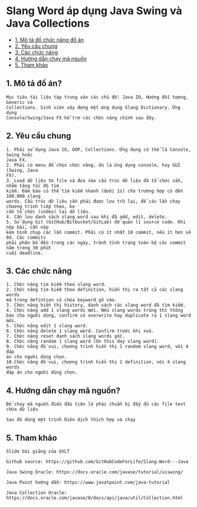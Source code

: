 # Slang Word áp dụng Java Swing và Java Collections

- [1. Mô tả đồ chức năng đồ án](#1-mô-tả-đồ-chức-năng-đồ-án)
- [2. Yêu cầu chung](#3-yêu-cầu-chung)
- [3. Các chức năng](#4-các-chức-năng)
- [4. Hướng dẵn chạy mã nguồn](#2-hướng-dẵn-chạy-mã-nguồn)
- [5. Tham khảo](#5-tham-khảo)

## 1. Mô tả đồ án?

```
Mục tiêu tài liệu tập trung vào các chủ đề: Java IO, Hướng đối tượng, Generic và
Collections. Sinh viên xây dựng một ứng dụng Slang Dictionary. Ứng dụng
Console/Swing/Java FX hỗ trợ các chức năng chính sau đây.
```

## 2. Yêu cầu chung

```
1. Phải sử dụng Java IO, OOP, Collections. Ứng dụng có thể là Console, Swing hoặc
Java FX.
2. Phải có menu để chọn chức năng, dù là ứng dụng console, hay GUI (Swing, Java
FX).
3. Load dữ liệu từ file và đưa vào cấu trúc dữ liệu đã tổ chức sẵn, nhằm tăng tốc độ tìm
kiếm. Đảm bảo có thể tìm kiếm nhanh (dưới 1s) cho trường hợp có đến 100.000 slang
words. Cấu trúc dữ liệu cần phải được lưu trữ lại, để các lần chạy chương trình tiếp theo, ko
cần tổ chức (index) lại dữ liệu.
4. Cần lưu danh sách slang word sau khi đã add, edit, delete.
5. Sử dụng Git (GitHub/Bitbucket/GitLab) để quản lí source code. Khi nộp bài, cần nộp
kèm hình chụp các lần commit. Phải có ít nhất 10 commit, nếu ít hơn sẽ 0d. Các commits
phải phân bố đều trong các ngày, tránh tình trạng toàn bộ các commit nằm trong 30 phút
cuối deadline.
```

## 3. Các chức năng

```
1. Chức năng tìm kiếm theo slang word.
2. Chức năng tìm kiếm theo definition, hiển thị ra tất cả các slang words
mà trong defintion có chứa keyword gõ vào.
3. Chức năng hiển thị history, danh sách các slang word đã tìm kiếm.
4. Chức năng add 1 slang words mới. Nếu slang words trùng thì thông
báo cho người dùng, confirm có overwrite hay duplicate ra 1 slang word
mới.
5. Chức năng edit 1 slang word.
6. Chức năng delete 1 slang word. Confirm trước khi xoá.
7. Chức năng reset danh sách slang words gốc.
8. Chức năng random 1 slang word (On this day slang word).
9. Chức năng đố vui, chương trình hiển thị 1 random slang word, với 4 đáp
án cho người dùng chọn.
10.Chức năng đố vui, chương trình hiển thị 1 definition, với 4 slang words
đáp án cho người dùng chọn.
```

## 4. Hướng dẵn chạy mã nguồn?

```
Để chạy mã nguồn điều đầu tiên là phải chuẩn bị đầy đủ các file text chứa dữ liệu

Sau đó dùng một trình biên dịch thích hợp và chạy
```

## 5. Tham khảo

```
Slide bài giảng của GVLT

Github source: https://github.com/GitHubCodeForLife/Slang-Word---Java

Java Swing Oracle: https://docs.oracle.com/javase/tutorial/uiswing/

Java Point hướng dẫn: https://www.javatpoint.com/java-tutorial

Java Collection Oracle: https://docs.oracle.com/javase/8/docs/api/java/util/Collection.html
```
